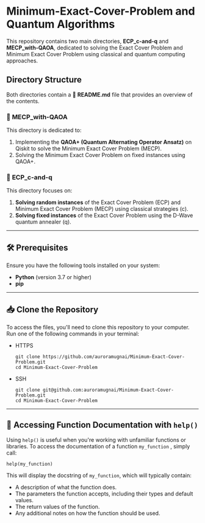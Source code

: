 # Minimum-Exact-Cover-Problem and Quantum Algorithms

This repository contains two main directories, **ECP_c-and-q** and **MECP_with-QAOA**, dedicated to solving the Exact Cover Problem and Minimum Exact Cover Problem using classical and quantum computing approaches.

## Directory Structure
Both directories contain a 📜 **README.md** file that provides an overview of the contents.

### 📁 **MECP_with-QAOA**
This directory is dedicated to:
1. Implementing the **QAOA+ (Quantum Alternating Operator Ansatz)** on Qiskit to solve the Minimum Exact Cover Problem (MECP).
2. Solving the Minimum Exact Cover Problem on fixed instances using QAOA+.


### 📁 **ECP_c-and-q**
This directory focuses on:
1. **Solving random instances** of the Exact Cover Problem (ECP) and Minimum Exact Cover Problem (MECP) using classical strategies (c).
2. **Solving fixed instances** of the Exact Cover Problem using the D-Wave quantum annealer (q).

---
## 🛠️ Prerequisites
Ensure you have the following tools installed on your system:
- **Python** (version 3.7 or higher)
- **pip**

---
## 📥 Clone the Repository
To access the files, you'll need to clone this repository to your computer. Run one of the following commands in your terminal:
- HTTPS
  ```
  git clone https://github.com/auroramugnai/Minimum-Exact-Cover-Problem.git
  cd Minimum-Exact-Cover-Problem
  ```

- SSH
  ```
  git clone git@github.com:auroramugnai/Minimum-Exact-Cover-Problem.git
  cd Minimum-Exact-Cover-Problem
  ```
  
---
## 📖 Accessing Function Documentation with `help()`
Using `help()` is useful when you're working with unfamiliar functions or libraries. To access the documentation of a function `my_function` , simply call:
```
help(my_function)
```
This will display the docstring of `my_function`, which will typically contain:

- A description of what the function does.
- The parameters the function accepts, including their types and default values.
- The return values of the function.
- Any additional notes on how the function should be used.




